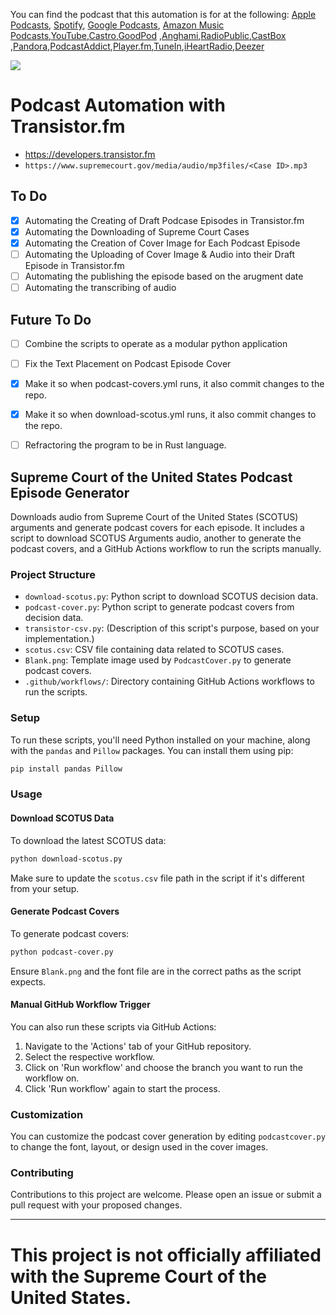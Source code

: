 You can find the podcast that this automation is for at the following: [Apple Podcasts](https://podcasts.apple.com/us/podcast/supreme-court-of-the-united-states/id1483973915), [Spotify](https://open.spotify.com/show/2T4w6ZUmYAml4ilCpDGFX2), [Google Podcasts](https://podcasts.google.com/feed/aHR0cHM6Ly9mZWVkcy50cmFuc2lzdG9yLmZtL3N1cHJlbWUtY291cnQtb2YtdGhlLXVuaXRlZC1zdGF0ZXM), [Amazon Music Podcasts](https://music.amazon.com/podcasts/77ffa01b-3aa3-4498-916f-ccd640280dca/supreme-court-of-the-united-states),[YouTube](https://www.youtube.com/channel/UC02oIiNULwiiDxB0Aw1aySg),[Castro](https://castro.fm/itunes/1483973915),[GoodPod](https://goodpods.com/podcasts/supreme-court-of-the-united-states-248195) ,[Anghami](https://play.anghami.com/podcast/1029643374),[RadioPublic](https://radiopublic.com/supreme-court-of-the-united-state-GK2bbz),[CastBox](https://castbox.fm/channel/3166723?utm_campaign=ex_share_ch&utm_medium=exlink&country=us) ,[Pandora](https://www.pandora.com/podcast/supreme-court-of-the-united-states/PC:48735),[PodcastAddict](https://podcastaddict.com/podcast/supreme-court-of-the-united-states/3071811),[Player.fm](https://player.fm/series/supreme-court-of-the-united-states),[TuneIn](https://tunein.com/podcasts/Podcasts/Supreme-Court-of-United-States-p1257992/),[iHeartRadio](https://www.iheart.com/podcast/269-supreme-court-of-the-unite-70629899/),[Deezer](https://www.deezer.com/us/show/1932832)

![](https://images-internal.transistor.fm/images/show/12890/thumb_1602212470-artwork.jpg)
#  Podcast Automation with Transistor.fm
- https://developers.transistor.fm
- `https://www.supremecourt.gov/media/audio/mp3files/<Case ID>.mp3`


## To Do

- [X] Automating the Creating of Draft Podcase Episodes in Transistor.fm
- [X] Automating the Downloading of Supreme Court Cases
- [X] Automating the Creation of Cover Image for Each Podcast Episode
- [ ] Automating the Uploading of Cover Image & Audio into their Draft Episode in Transistor.fm
- [ ] Automating the publishing the episode based on the arugment date
- [ ] Automating the transcribing of audio

## Future To Do
- [ ] Combine the scripts to operate as a modular python application
- [ ] Fix the Text Placement on Podcast Episode Cover
- [X] Make it so when podcast-covers.yml runs, it also commit changes to the repo.
- [X] Make it so when download-scotus.yml runs, it also commit changes to the repo.
- [ ] Refractoring the program to be in Rust language.


## Supreme Court of the United States Podcast Episode Generator



Downloads audio from Supreme Court of the United States (SCOTUS) arguments and generate podcast covers for each episode. It includes a script to download SCOTUS Arguments audio, another to generate the podcast covers, and a GitHub Actions workflow to run the scripts manually. 


### Project Structure

- `download-scotus.py`: Python script to download SCOTUS decision data.
- `podcast-cover.py`: Python script to generate podcast covers from decision data.
- `transistor-csv.py`: (Description of this script's purpose, based on your implementation.)
- `scotus.csv`: CSV file containing data related to SCOTUS cases.
- `Blank.png`: Template image used by `PodcastCover.py` to generate podcast covers.
- `.github/workflows/`: Directory containing GitHub Actions workflows to run the scripts.

### Setup

To run these scripts, you'll need Python installed on your machine, along with the `pandas` and `Pillow` packages. You can install them using pip:

```bash
pip install pandas Pillow
```

### Usage

#### Download SCOTUS Data

To download the latest SCOTUS data:

```bash
python download-scotus.py
```

Make sure to update the `scotus.csv` file path in the script if it's different from your setup.

#### Generate Podcast Covers

To generate podcast covers:

```bash
python podcast-cover.py
```

Ensure `Blank.png` and the font file are in the correct paths as the script expects.

#### Manual GitHub Workflow Trigger

You can also run these scripts via GitHub Actions:

1. Navigate to the 'Actions' tab of your GitHub repository.
2. Select the respective workflow.
3. Click on 'Run workflow' and choose the branch you want to run the workflow on.
4. Click 'Run workflow' again to start the process.

### Customization

You can customize the podcast cover generation by editing `podcastcover.py` to change the font, layout, or design used in the cover images.

### Contributing

Contributions to this project are welcome. Please open an issue or submit a pull request with your proposed changes.


---


# This project is not officially affiliated with the Supreme Court of the United States.



